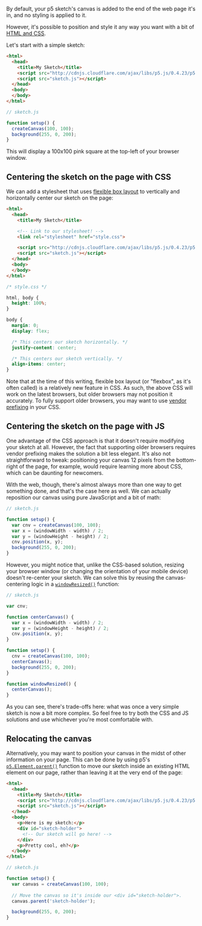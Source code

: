 <!--
  Hello editor!

  For more background on this tutorial, or to leave comments on it, see:

  https://github.com/processing/p5.js/issues/1333
-->

By default, your p5 sketch's canvas is added to the end of the web page it's in, and no styling is applied to it.

However, it's possible to position and style it any way you want with a bit of [HTML and CSS](Intro-to-HTML-and-CSS).

Let's start with a simple sketch:

```html
<html>
  <head>
    <title>My Sketch</title>
    <script src="http://cdnjs.cloudflare.com/ajax/libs/p5.js/0.4.23/p5.js"></script>
    <script src="sketch.js"></script>
  </head>
  <body>
  </body>
</html>
```

```js
// sketch.js

function setup() {
  createCanvas(100, 100);
  background(255, 0, 200);
}
```

This will display a 100x100 pink square at the top-left of your browser window.

## Centering the sketch on the page with CSS

We can add a stylesheet that uses [flexible box layout](https://css-tricks.com/snippets/css/a-guide-to-flexbox/) to vertically and horizontally center our sketch on the page:

```html
<html>
  <head>
    <title>My Sketch</title>

    <!-- Link to our stylesheet! -->
    <link rel="stylesheet" href="style.css">

    <script src="http://cdnjs.cloudflare.com/ajax/libs/p5.js/0.4.23/p5.js"></script>
    <script src="sketch.js"></script>
  </head>
  <body>
  </body>
</html>
```

```css
/* style.css */

html, body {
  height: 100%;
}

body {
  margin: 0;
  display: flex;

  /* This centers our sketch horizontally. */
  justify-content: center;

  /* This centers our sketch vertically. */
  align-items: center;
}
```

Note that at the time of this writing, flexible box layout (or "flexbox", as it's often called) is a relatively new feature in CSS. As such, the above CSS will work on the latest browsers, but older browsers may not position it accurately. To fully support older browsers, you may want to use [vendor prefixing](http://shouldiprefix.com/#flexbox) in your CSS.

## Centering the sketch on the page with JS

One advantage of the CSS approach is that it doesn't require modifying your sketch at all. However, the fact that supporting older browsers requires vendor prefixing makes the solution a bit less elegant. It's also not straightforward to tweak: positioning your canvas 12 pixels from the bottom-right of the page, for example, would require learning more about CSS, which can be daunting for newcomers.

With the web, though, there's almost always more than one way to get something done, and that's the case here as well. We can actually reposition our canvas using pure JavaScript and a bit of math:

```js
// sketch.js

function setup() {
  var cnv = createCanvas(100, 100);
  var x = (windowWidth - width) / 2;
  var y = (windowHeight - height) / 2;
  cnv.position(x, y);
  background(255, 0, 200);
}
```

However, you might notice that, unlike the CSS-based solution, resizing your browser window (or changing the orientation of your mobile device) doesn't re-center your sketch. We can solve this by reusing the canvas-centering logic in a [`windowResized()`](http://p5js.org/reference/#/p5/windowResized) function:

```js
// sketch.js

var cnv;

function centerCanvas() {
  var x = (windowWidth - width) / 2;
  var y = (windowHeight - height) / 2;
  cnv.position(x, y);
}

function setup() {
  cnv = createCanvas(100, 100);
  centerCanvas();
  background(255, 0, 200);
}

function windowResized() {
  centerCanvas();
}
```

As you can see, there's trade-offs here: what was once a very simple sketch is now a bit more complex. So feel free to try both the CSS and JS solutions and use whichever you're most comfortable with.

## Relocating the canvas

Alternatively, you may want to position your canvas in the midst of other information on your page. This can be done by using p5's [`p5.Element.parent()`](http://p5js.org/reference/#/p5.Element/parent) function to move our sketch inside an existing HTML element on our page, rather than leaving it at the very end of the page:

```html
<html>
  <head>
    <title>My Sketch</title>
    <script src="http://cdnjs.cloudflare.com/ajax/libs/p5.js/0.4.23/p5.js"></script>
    <script src="sketch.js"></script>
  </head>
  <body>
    <p>Here is my sketch:</p>
    <div id="sketch-holder">
      <!-- Our sketch will go here! -->
    </div>
    <p>Pretty cool, eh?</p>
  </body>
</html>
```

```js
// sketch.js

function setup() {
  var canvas = createCanvas(100, 100);
 
  // Move the canvas so it's inside our <div id="sketch-holder">.
  canvas.parent('sketch-holder');

  background(255, 0, 200);
}
```
